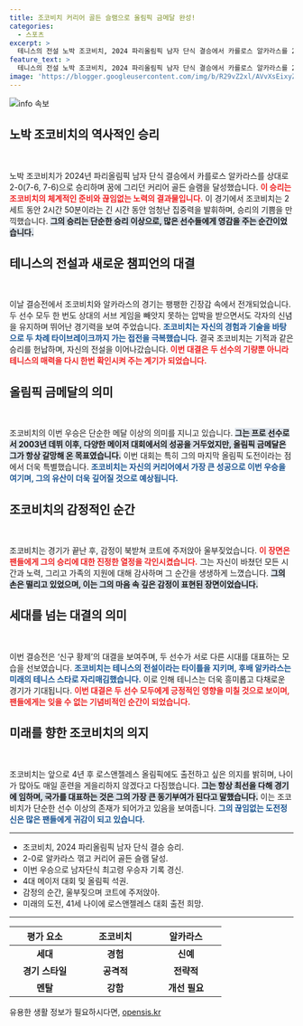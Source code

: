 ```yaml
---
title: 조코비치 커리어 골든 슬램으로 올림픽 금메달 완성!
categories:
  - 스포츠
excerpt: >
  테니스의 전설 노박 조코비치, 2024 파리올림픽 남자 단식 결승에서 카를로스 알카라스를 2-0으로 제압하며 감동의 눈물을 흘렸다. 커리어 골든 슬램을 달성한 그의 이야기는 끝나지 않았다!
feature_text: >
  테니스의 전설 노박 조코비치, 2024 파리올림픽 남자 단식 결승에서 카를로스 알카라스를 2-0으로 제압하며 감동의 눈물을 흘렸다. 커리어 골든 슬램을 달성한 그의 이야기는 끝나지 않았다!
image: 'https://blogger.googleusercontent.com/img/b/R29vZ2xl/AVvXsEixyZcFfHzMRdzZMjFBmAUKJYCLCGyLL1o632UiGVXcaFdKo_bkvkuCioo0uUKlGfBVcT3P84aROyZIXSBEx3Aw5nCQ3pTgDom1WDC4m8eifvWiAmWEEVb4x6G_l8C0QH225ldMjyaFvpxGEBGNO37VmDTDMHGhJPq73UglMfDca1-0aw/s1600/blogspot.png'
---
```


<p><img src="https://blogger.googleusercontent.com/img/b/R29vZ2xl/AVvXsEixyZcFfHzMRdzZMjFBmAUKJYCLCGyLL1o632UiGVXcaFdKo_bkvkuCioo0uUKlGfBVcT3P84aROyZIXSBEx3Aw5nCQ3pTgDom1WDC4m8eifvWiAmWEEVb4x6G_l8C0QH225ldMjyaFvpxGEBGNO37VmDTDMHGhJPq73UglMfDca1-0aw/s1600/blogspot.png" alt="info 속보" /></p>

<h2 data-ke-size="size26">노박 조코비치의 역사적인 승리</h2>

<p data-ke-size="size16">&nbsp;</p>

<p>노박 조코비치가 2024년 파리올림픽 남자 단식 결승에서 카를로스 알카라스를 상대로 2-0(7-6, 7-6)으로 승리하며 꿈에 그리던 커리어 골든 슬램을 달성했습니다. <b><span style="color: #ee2323;">이 승리는 조코비치의 체계적인 준비와 끊임없는 노력의 결과물입니다.</span></b> 이 경기에서 조코비치는 2세트 동안 2시간 50분이라는 긴 시간 동안 엄청난 집중력을 발휘하며, 승리의 기쁨을 만끽했습니다. <b><span style="background-color: #21538527;">그의 승리는 단순한 승리 이상으로, 많은 선수들에게 영감을 주는 순간이었습니다.</span></b> </p>

<h2 data-ke-size="size26">테니스의 전설과 새로운 챔피언의 대결</h2>

<p data-ke-size="size16">&nbsp;</p>

<p>이날 결승전에서 조코비치와 알카라스의 경기는 팽팽한 긴장감 속에서 전개되었습니다. 두 선수 모두 한 번도 상대의 서브 게임을 빼앗지 못하는 압박을 받으면서도 각자의 신념을 유지하며 뛰어난 경기력을 보여 주었습니다. <b><span style="color: #1a5490;">조코비치는 자신의 경험과 기술을 바탕으로 두 차례 타이브레이크까지 가는 접전을 극복했습니다.</span></b> 결국 조코비치는 기적과 같은 승리를 헌납하며, 자신의 전설을 이어나갔습니다. <b><span style="color: #ee2323;">이번 대결은 두 선수의 기량뿐 아니라 테니스의 매력을 다시 한번 확인시켜 주는 계기가 되었습니다.</span></b></p>

<h2 data-ke-size="size26">올림픽 금메달의 의미</h2>

<p data-ke-size="size16">&nbsp;</p>

<p>조코비치의 이번 우승은 단순한 메달 이상의 의미를 지니고 있습니다. <b><span style="background-color: #21538527;">그는 프로 선수로서 2003년 데뷔 이후, 다양한 메이저 대회에서의 성공을 거두었지만, 올림픽 금메달은 그가 항상 갈망해 온 목표였습니다.</span></b> 이번 대회는 특히 그의 마지막 올림픽 도전이라는 점에서 더욱 특별했습니다. <b><span style="color: #1a5490;">조코비치는 자신의 커리어에서 가장 큰 성공으로 이번 우승을 여기며, 그의 유산이 더욱 깊어질 것으로 예상됩니다.</span></b> </p>

<h2 data-ke-size="size26">조코비치의 감정적인 순간</h2>

<p data-ke-size="size16">&nbsp;</p>

<p>조코비치는 경기가 끝난 후, 감정이 북받쳐 코트에 주저앉아 울부짖었습니다. <b><span style="color: #ee2323;">이 장면은 팬들에게 그의 승리에 대한 진정한 열정을 각인시켰습니다.</span></b> 그는 자신이 바쳤던 모든 시간과 노력, 그리고 가족의 지원에 대해 감사하며 그 순간을 생생하게 느꼈습니다. <b><span style="background-color: #21538527;">그의 손은 떨리고 있었으며, 이는 그의 마음 속 깊은 감정이 표현된 장면이었습니다.</span></b></p>

<h2 data-ke-size="size26">세대를 넘는 대결의 의미</h2>

<p data-ke-size="size16">&nbsp;</p>

<p>이번 결승전은 ‘신구 황제’의 대결을 보여주며, 두 선수가 서로 다른 시대를 대표하는 모습을 선보였습니다. <b><span style="color: #1a5490;">조코비치는 테니스의 전설이라는 타이틀을 지키며, 후배 알카라스는 미래의 테니스 스타로 자리매김했습니다.</span></b> 이로 인해 테니스는 더욱 흥미롭고 다채로운 경기가 기대됩니다. <b><span style="color: #ee2323;">이번 대결은 두 선수 모두에게 긍정적인 영향을 미칠 것으로 보이며, 팬들에게는 잊을 수 없는 기념비적인 순간이 되었습니다.</span></b></p>

<h2 data-ke-size="size26">미래를 향한 조코비치의 의지</h2>

<p data-ke-size="size16">&nbsp;</p>

<p>조코비치는 앞으로 4년 후 로스앤젤레스 올림픽에도 출전하고 싶은 의지를 밝히며, 나이가 많아도 매일 훈련을 게을리하지 않겠다고 다짐했습니다. <b><span style="background-color: #21538527;">그는 항상 최선을 다해 경기에 임하며, 국가를 대표하는 것은 그의 가장 큰 동기부여가 된다고 말했습니다.</span></b> 이는 조코비치가 단순한 선수 이상의 존재가 되어가고 있음을 보여줍니다. <b><span style="color: #1a5490;">그의 끊임없는 도전정신은 많은 팬들에게 귀감이 되고 있습니다.</span></b></p>

<hr>

<ul>
    <li>조코비치, 2024 파리올림픽 남자 단식 결승 승리.</li>
    <li>2-0로 알카라스 꺾고 커리어 골든 슬램 달성.</li>
    <li>이번 우승으로 남자단식 최고령 우승자 기록 경신.</li>
    <li>4대 메이저 대회 및 올림픽 석권.</li>
    <li>감정의 순간, 울부짖으며 코트에 주저앉아.</li>
    <li>미래의 도전, 41세 나이에 로스앤젤레스 대회 출전 희망.</li>
</ul>

<hr>

<table style="width: 100%; border-collapse: collapse;">
    <thead>
        <tr>
            <th style="width: 25%; height: 17px; text-align: center;"><b>평가 요소</b></th>
            <th style="width: 25%; height: 17px; text-align: center;"><b>조코비치</b></th>
            <th style="width: 25%; height: 17px; text-align: center;"><b>알카라스</b></th>
        </tr>
    </thead>
    <tbody>
        <tr>
            <td style="text-align: center; height: 17px;"><b>세대</b></td>
            <td style="text-align: center; height: 17px;"><b>경험</b></td>
            <td style="text-align: center; height: 17px;"><b>신예</b></td>
        </tr>
        <tr>
            <td style="text-align: center; height: 17px;"><b>경기 스타일</b></td>
            <td style="text-align: center; height: 17px;"><b>공격적</b></td>
            <td style="text-align: center; height: 17px;"><b>전략적</b></td>
        </tr>
        <tr>
            <td style="text-align: center; height: 17px;"><b>멘탈</b></td>
            <td style="text-align: center; height: 17px;"><b>강함</b></td>
            <td style="text-align: center; height: 17px;"><b>개선 필요</b></td>
        </tr>
    </tbody>
</table> 

<p data-ke-size="size16"></p>
유용한 생활 정보가 필요하시다면, <a href="https://opensis.kr" rel="dofollow">opensis.kr</a>



